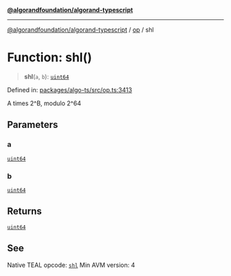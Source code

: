 [**@algorandfoundation/algorand-typescript**](../../README.md)

***

[@algorandfoundation/algorand-typescript](../../README.md) / [op](../README.md) / shl

# Function: shl()

> **shl**(`a`, `b`): [`uint64`](../../index/type-aliases/uint64.md)

Defined in: [packages/algo-ts/src/op.ts:3413](https://github.com/algorandfoundation/puya-ts/blob/main/packages/algo-ts/src/op.ts#L3413)

A times 2^B, modulo 2^64

## Parameters

### a

[`uint64`](../../index/type-aliases/uint64.md)

### b

[`uint64`](../../index/type-aliases/uint64.md)

## Returns

[`uint64`](../../index/type-aliases/uint64.md)

## See

Native TEAL opcode: [`shl`](https://developer.algorand.org/docs/get-details/dapps/avm/teal/opcodes/v10/#shl)
Min AVM version: 4
